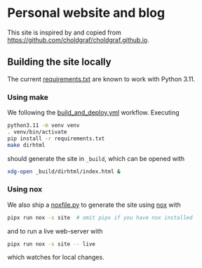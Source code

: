 # Personal website and blog

This site is inspired by and copied from https://github.com/choldgraf/choldgraf.github.io.

## Building the site locally

The current [requirements.txt](requirements.txt) are known to work with Python 3.11.

### Using make

We following the [build_and_deploy.yml](.github/workflows/build_and_deploy.yml) workflow.
Executing

```bash
python3.11 -m venv venv
. venv/bin/activate
pip install -r requirements.txt
make dirhtml
```

should generate the site in `_build`, which can be opened with

```bash
xdg-open _build/dirhtml/index.html &
```

### Using nox

We also ship a [noxfile.py](noxfile.py) to generate the site using [nox](https://github.com/wntrblm/nox) with

```bash
pipx run nox -s site  # omit pipx if you have nox installed
```

and to run a live web-server with

```bash
pipx run nox -s site -- live
```

which watches for local changes.
